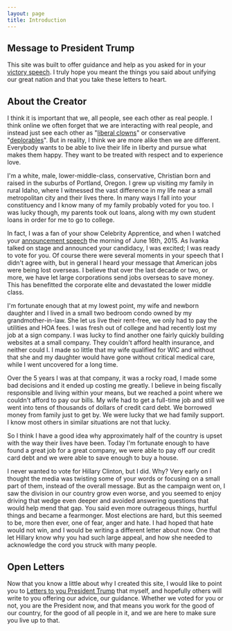 ```yaml
---
layout: page
title: Introduction
---
```


## Message to President Trump

This site was built to offer guidance and help as you asked for in your [victory
speech](http://www.cnn.com/videos/politics/2016/11/08/donald-trump-entire-victory-speech-election-sot.cnn). I truly hope you meant the things you said about unifying our great
nation and that you take these letters to heart.

## About the Creator

I think it is important that we, all people, see each other as real people. I
think online we often forget that we are interacting with real people, and
instead just see each other as "[liberal clowns](https://twitter.com/realdonaldtrump/status/622399905441583104)" or conservative "[deplorables](http://www.cnn.com/2016/09/09/politics/hillary-clinton-donald-trump-basket-of-deplorables/)".
But in reality, I think we are more alike then we are different. Everybody wants
to be able to live their life in liberty and pursue what makes them happy. They
want to be treated with respect and to experience love.

I'm a white, male, lower-middle-class, conservative, Christian born and raised
in the suburbs of Portland, Oregon. I grew up visiting my family in rural Idaho,
where I witnessed the vast difference in my life near a small metropolitan city
and their lives there. In many ways I fall into your constituency and I know
many of my family probably voted for you too. I was lucky though, my parents
took out loans, along with my own student loans in order for me to go to college.

In fact, I was a fan of your show Celebrity Apprentice, and when I watched your
[announcement speech](https://www.youtube.com/watch?v=q_q61B-DyPk) the morning of June 16th, 2015. As Ivanka talked on stage
and announced your candidacy, I was excited; I was ready to vote for you. Of
course there were several moments in your speech that I didn't agree with, but
in general I heard your message that American jobs were being lost overseas. I
believe that over the last decade or two, or more, we have let large
corporations send jobs overseas to save money. This has benefitted the corporate
elite and devastated the lower middle class.

I'm fortunate enough that at my lowest point, my wife and newborn daughter and I
lived in a small two bedroom condo owned by my grandmother-in-law. She let us
live their rent-free, we only had to pay the utilities and HOA fees. I was fresh
out of college and had recently lost my job at a sign company. I was lucky to
find another one fairly quickly building websites at a small company. They
couldn't afford health insurance, and neither could I. I made so little that my
wife qualified for WIC and without that she and my daughter would have gone
without critical medical care, while I went uncovered for a long time.

Over the 5 years I was at that company, it was a rocky road, I made some bad
decisions and it ended up costing me greatly. I believe in being fiscally
responsible and living within your means, but we reached a point where we
couldn't afford to pay our bills. My wife had to get a full-time job and still
we went into tens of thousands of dollars of credit card debt. We borrowed money
from family just to get by. We were lucky that we had family support. I know
most others in similar situations are not that lucky.

So I think I have a good idea why approximately half of the country is upset
with the way their lives have been. Today I'm fortunate enough to have found a
great job for a great company, we were able to pay off our credit card debt and
we were able to save enough to buy a house.

I never wanted to vote for Hillary Clinton, but I did. Why? Very early on I
thought the media was twisting some of your words or focusing on a small part of
them, instead of the overall message. But as the campaign went on, I saw the
division in our country grow even worse, and you seemed to enjoy driving that
wedge even deeper and avoided answering questions that would help mend that gap.
You said even more outrageous things, hurtful things and became a fearmonger.
Most elections are hard, but this seemed to be, more then ever, one of fear,
anger and hate. I had hoped that hate would not win, and I would be writing a
different letter about now. One that let Hillary know why you had such large
appeal, and how she needed to acknowledge the cord you struck with many people.

## Open Letters

Now that you know a little about why I created this site, I would like to point
you to [Letters to you President Trump](/letters/) that myself, and
hopefully others will write to you offering our advice, our guidance. Whether
we voted for you or not, you are the President now, and that means you work for
the good of our country, for the good of all people in it, and we are here to
make sure you live up to that.
